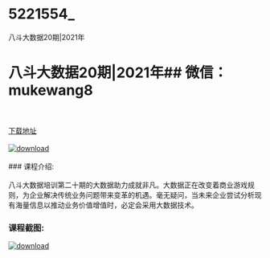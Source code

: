 # 5221554_
八斗大数据20期|2021年
# 八斗大数据20期|2021年## 微信：mukewang8
<br/></br>[下载地址](http://www.36tz.cn/article/5221554 "下载地址")
<br/></br>[![download](http://36tz.cn/muke_img/2021_11_1-16-300x242.png "下载地址")](http://www.36tz.cn/article/5221554 "下载地址")
<br/></br>### 课程介绍:<br/></br>八斗大数据培训第二十期的大数据助力成就非凡。大数据正在改变着商业游戏规则，为企业解决传统业务问题带来变革的机遇。毫无疑问，当未来企业尝试分析现有海量信息以推动业务价值增值时，必定会采用大数据技术。

### 课程截图:
[![download](http://36tz.cn/muke_img/2021_11_2-14.png "下载地址")](http://www.36tz.cn/article/5221554 "下载地址")
